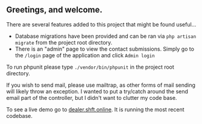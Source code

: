 ## Greetings, and welcome.
There are several features added to this project that might be found useful...

 - Database migrations have been provided and can be ran via `php artisan migrate` from the project root directory.
 - There is an "admin" page to view the contact submissions. Simply go to the `/login` page of the application and click `Admin login`

To run phpunit please type `./vendor/bin/phpunit` in the project root directory.

If you wish to send mail, please use mailtrap, as other forms of mail sending will likely throw an exception. I wanted to put a try/catch around the send email part of the controller, but I didn't want to clutter my code base.

To see a live demo go to [dealer.shft.online](https://dealer.shft.online/). It is running the most recent codebase.